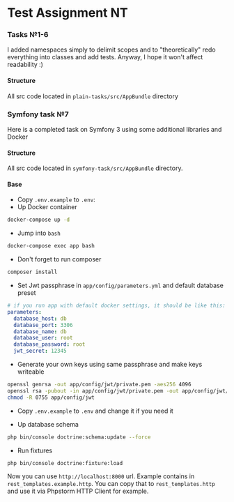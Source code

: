 # Test Assignment NT

### Tasks №1-6

I added namespaces simply to delimit scopes and to "theoretically" redo everything into classes and add tests. Anyway, I
hope it won't affect readability :)

#### Structure

All src code located in ``plain-tasks/src/AppBundle`` directory

### Symfony task №7

Here is a completed task on Symfony 3 using some additional libraries and Docker

#### Structure

All src code located in ``symfony-task/src/AppBundle`` directory.

#### Base

- Copy ``.env.example`` to ``.env``:
- Up Docker container

```bash
docker-compose up -d
```

- Jump into ``bash``

```bash
docker-compose exec app bash
```

- Don't forget to run composer

```bash
composer install
```

- Set Jwt passphrase in ``app/config/parameters.yml`` and default database preset

```yaml
# if you run app with default docker settings, it should be like this:
parameters:
  database_host: db
  database_port: 3306
  database_name: db
  database_user: root
  database_password: root
  jwt_secret: 12345
```

- Generate your own keys using same passphrase and make keys writeable

```bash
openssl genrsa -out app/config/jwt/private.pem -aes256 4096
openssl rsa -pubout -in app/config/jwt/private.pem -out app/config/jwt/public.pem
chmod -R 0755 app/config/jwt
```

- Copy ``.env.example`` to ``.env`` and change it if you need it

- Up database schema

```bash
php bin/console doctrine:schema:update --force
```

- Run fixtures

```bash
php bin/console doctrine:fixture:load
```

Now you can use ``http://localhost:8000`` url. Example contains in ``rest_templates.example.http``.
You can copy that to ``rest_templates.http`` and use it via Phpstorm HTTP Client for example.